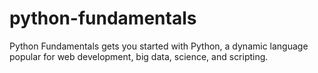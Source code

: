 # python-fundamentals
Python Fundamentals gets you started with Python, a dynamic language popular for web development, big data, science, and scripting.
